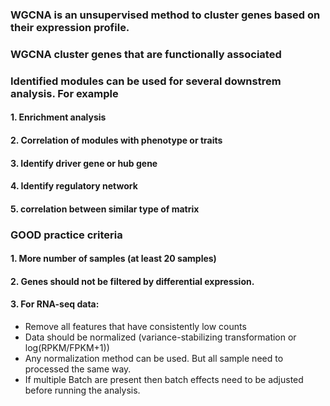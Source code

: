 ### WGCNA is an unsupervised method to cluster genes based on their expression profile. 

### WGCNA cluster genes that are functionally associated 

### Identified modules can be used for several downstrem analysis. For example

#### 1. Enrichment analysis
#### 2. Correlation of modules with phenotype or traits
#### 3. Identify driver gene or hub gene
#### 4. Identify regulatory network
#### 5. correlation between similar type of matrix

### GOOD practice criteria
#### 1. More number of samples (at least 20 samples)
#### 2. Genes should not be filtered by differential expression.
#### 3. For RNA-seq data:

- Remove all features that have consistently low counts
- Data should be normalized (variance-stabilizing transformation or log(RPKM/FPKM+1))
- Any normalization method can be used. But all sample need to processed the same way.
- If multiple Batch are present then batch effects need to be adjusted before running the analysis.